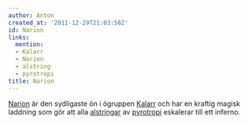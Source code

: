 ```yaml
---
author: Anton
created_at: '2011-12-29T21:03:58Z'
id: Narion
links:
  mention:
  - Kalarr
  - Narion
  - alstring
  - pyrotropi
title: Narion
---
```


[Narion] är den sydligaste ön i ögruppen [Kalarr] och har en kraftig magisk laddning som gör att
alla [alstringar] av [pyrotropi] eskalerar till ett inferno.

  [Narion]: Narion
  [Kalarr]: Kalarr
  [alstringar]: alstring
  [pyrotropi]: pyrotropi
